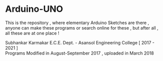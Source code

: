 # Arduino-UNO
This is the repository , where elementary Arduino Sketches are there , anyone can make these programs or search online for these , but after all , all these are at one place ! 

Subhankar Karmakar 
E.C.E. Dept. - Asansol Engineering College 
[ 2017 - 2021 ]  
Programs Modified in August-September 2017 , uploaded in March 2018
